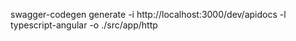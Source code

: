 swagger-codegen generate -i http://localhost:3000/dev/apidocs -l typescript-angular -o ./src/app/http
